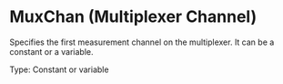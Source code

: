 # MuxChan (Multiplexer Channel)

Specifies the first measurement channel on the multiplexer. It can be a constant or a variable.

Type: Constant or variable
